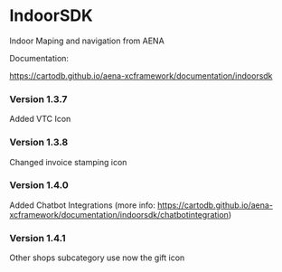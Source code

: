 # IndoorSDK 

Indoor Maping and navigation from AENA

Documentation:

https://cartodb.github.io/aena-xcframework/documentation/indoorsdk

### Version 1.3.7

Added VTC Icon

### Version 1.3.8

Changed invoice stamping icon

### Version 1.4.0 

Added Chatbot Integrations (more info: https://cartodb.github.io/aena-xcframework/documentation/indoorsdk/chatbotintegration)

### Version 1.4.1 

Other shops subcategory use now the gift icon
